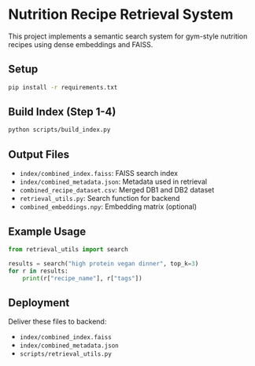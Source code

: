 # Nutrition Recipe Retrieval System

This project implements a semantic search system for gym-style nutrition recipes using dense embeddings and FAISS.

## Setup

```bash
pip install -r requirements.txt
```

## Build Index (Step 1-4)

```bash
python scripts/build_index.py
```

## Output Files

- `index/combined_index.faiss`: FAISS search index
- `index/combined_metadata.json`: Metadata used in retrieval
- `combined_recipe_dataset.csv`: Merged DB1 and DB2 dataset
- `retrieval_utils.py`: Search function for backend
- `combined_embeddings.npy`: Embedding matrix (optional)

## Example Usage

```python
from retrieval_utils import search

results = search("high protein vegan dinner", top_k=3)
for r in results:
    print(r["recipe_name"], r["tags"])
```

## Deployment

Deliver these files to backend:

- `index/combined_index.faiss`
- `index/combined_metadata.json`
- `scripts/retrieval_utils.py`
